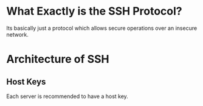 # What Exactly is the SSH Protocol?
Its basically just a protocol which allows secure operations over an insecure network.
# Architecture of SSH
## Host Keys
Each server is recommended to have a host key. 

